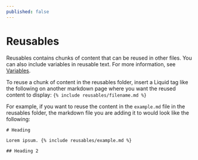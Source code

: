 ```yaml
---
published: false
---
```

# Reusables

Reusables contains chunks of content that can be reused in other files. You can also include variables in reusable text. For more information, see [Variables](_data/variables/README.md).

To reuse a chunk of content in the reusables folder, insert a Liquid tag like the following on another markdown page where you want the reused content to display: `{% include reusables/filename.md %}`

For example, if you want to reuse the content in the `example.md` file in the reusables folder, the markdown file you are adding it to would look like the following:
```
# Heading

Lorem ipsum. {% include reusables/example.md %}

## Heading 2
```
